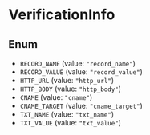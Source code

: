 # VerificationInfo

## Enum

* `RECORD_NAME` (value: `"record_name"`)
* `RECORD_VALUE` (value: `"record_value"`)
* `HTTP_URL` (value: `"http_url"`)
* `HTTP_BODY` (value: `"http_body"`)
* `CNAME` (value: `"cname"`)
* `CNAME_TARGET` (value: `"cname_target"`)
* `TXT_NAME` (value: `"txt_name"`)
* `TXT_VALUE` (value: `"txt_value"`)
